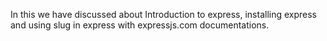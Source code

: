In this we have discussed about Introduction to express, installing express and using slug in express with expressjs.com documentations.
